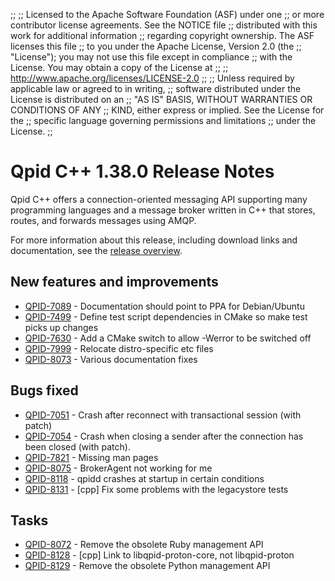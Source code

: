 ;;
;; Licensed to the Apache Software Foundation (ASF) under one
;; or more contributor license agreements.  See the NOTICE file
;; distributed with this work for additional information
;; regarding copyright ownership.  The ASF licenses this file
;; to you under the Apache License, Version 2.0 (the
;; "License"); you may not use this file except in compliance
;; with the License.  You may obtain a copy of the License at
;; 
;;   http://www.apache.org/licenses/LICENSE-2.0
;; 
;; Unless required by applicable law or agreed to in writing,
;; software distributed under the License is distributed on an
;; "AS IS" BASIS, WITHOUT WARRANTIES OR CONDITIONS OF ANY
;; KIND, either express or implied.  See the License for the
;; specific language governing permissions and limitations
;; under the License.
;;

# Qpid C++ 1.38.0 Release Notes

Qpid C++ offers a connection-oriented messaging API supporting many
programming languages and a message broker written in C++ that stores,
routes, and forwards messages using AMQP.

For more information about this release, including download links and
documentation, see the [release overview](index.html).


## New features and improvements

 - [QPID-7089](https://issues.apache.org/jira/browse/QPID-7089) - Documentation should point to PPA for Debian/Ubuntu
 - [QPID-7499](https://issues.apache.org/jira/browse/QPID-7499) - Define test script dependencies in CMake so make test picks up changes
 - [QPID-7630](https://issues.apache.org/jira/browse/QPID-7630) - Add a CMake switch to allow -Werror to be switched off
 - [QPID-7999](https://issues.apache.org/jira/browse/QPID-7999) - Relocate distro-specific etc files
 - [QPID-8073](https://issues.apache.org/jira/browse/QPID-8073) - Various documentation fixes

## Bugs fixed

 - [QPID-7051](https://issues.apache.org/jira/browse/QPID-7051) - Crash after reconnect with transactional session (with patch)
 - [QPID-7054](https://issues.apache.org/jira/browse/QPID-7054) - Crash when closing a sender after the connection has been closed (with patch).
 - [QPID-7821](https://issues.apache.org/jira/browse/QPID-7821) - Missing man pages
 - [QPID-8075](https://issues.apache.org/jira/browse/QPID-8075) - BrokerAgent not working for me
 - [QPID-8118](https://issues.apache.org/jira/browse/QPID-8118) - qpidd crashes at startup in certain conditions
 - [QPID-8131](https://issues.apache.org/jira/browse/QPID-8131) - [cpp] Fix some problems with the legacystore tests

## Tasks

 - [QPID-8072](https://issues.apache.org/jira/browse/QPID-8072) - Remove the obsolete Ruby management API
 - [QPID-8128](https://issues.apache.org/jira/browse/QPID-8128) - [cpp] Link to libqpid-proton-core, not libqpid-proton
 - [QPID-8129](https://issues.apache.org/jira/browse/QPID-8129) - Remove the obsolete Python management API